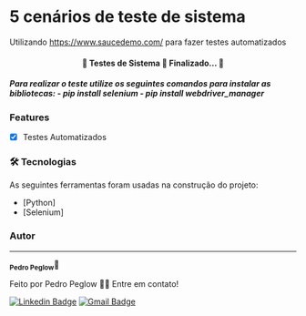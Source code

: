 # 5 cenários de teste de sistema

Utilizando https://www.saucedemo.com/ para fazer testes automatizados

<h4 align="center"> 
	🏁  Testes de Sistema 🚀 Finalizado...  🏁
</h4>

<h5>Para realizar o teste utilize os seguintes comandos para instalar as bibliotecas:
    - pip install selenium
    - pip install webdriver_manager
</h5>

### Features

- [x] Testes Automatizados

### 🛠 Tecnologias

As seguintes ferramentas foram usadas na construção do projeto:

- [Python]
- [Selenium]

### Autor

---

<sub><b>Pedro Peglow</b></sub>🚀

Feito por Pedro Peglow 👋🏽 Entre em contato!

[![Linkedin Badge](https://img.shields.io/badge/-Pedro-blue?style=flat-square&logo=Linkedin&logoColor=white&link=https://www.linkedin.com/in/pedro-peglow/)](https://www.linkedin.com/in/pedro-peglow/)
[![Gmail Badge](https://img.shields.io/badge/-pedropeglowm@gmail.com-c14438?style=flat-square&logo=Gmail&logoColor=white&link=mailto:pedropeglowm@gmail.com)](mailto:pedropeglowm@gmail.com)
